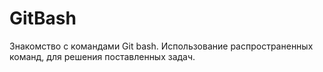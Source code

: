 # GitBash
Знакомство с командами Git bash. 
Использование распространенных команд, для решения поставленных задач.
